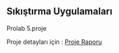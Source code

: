 ## Sıkıştırma Uygulamaları

Prolab 5.proje

Proje detayları için : [Proje Raporu](https://github.com/sevkikaragol/sikistirmaUygulamalari-Prolab/blob/main/rapor.pdf)
